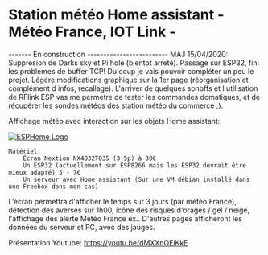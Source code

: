 # Station météo Home assistant - Météo France, IOT Link -

------- En construction -------------------------
MAJ 15/04/2020: Suppresion de Darks sky et Pi hole (bientot arreté). Passage sur ESP32, fini les problemes de buffer TCP! Du coup je vais pouvoir compléter un peu le projet. Légére modifications graphique sur la 1er page (réorganisation et complément d infos, recallage). L'arriver de quelques sonoffs et l utilisation de RFlink ESP vas me permetre de tester les commandes domatiques, et de récupérer les sondes météos des station météo du commerce ;).

Affichage météo avec interaction sur les objets Home assistant:

[![ESPHome Logo](http://axellum.free.fr/ecran.png)](https://www.facebook.com/pg/Station-Météo-France-et-commandes-diverses-sur-écran-Nextion-102829114681432/)

    Matériel:
        Écran Nextion NX4832T035 (3.5p) à 30€
        Un ESP32 (actuellement sur ESP8266 mais les ESP32 devrait être mieux adapté) 5 - 7€
        Un serveur avec Home assistant (Sur une VM débian installé dans une Freebox dans mon cas)

L’écran permettra d'afficher le temps sur 3 jours (par météo France), détection des averses sur 1h00, icône des risques d'orages / gel / neige, l'affichage des alerte Météo France ex..
D'autres pages afficheront les données du serveur et PC, avec des jauges.

Présentation Youtube:
https://youtu.be/dMXXnOEiKkE 
